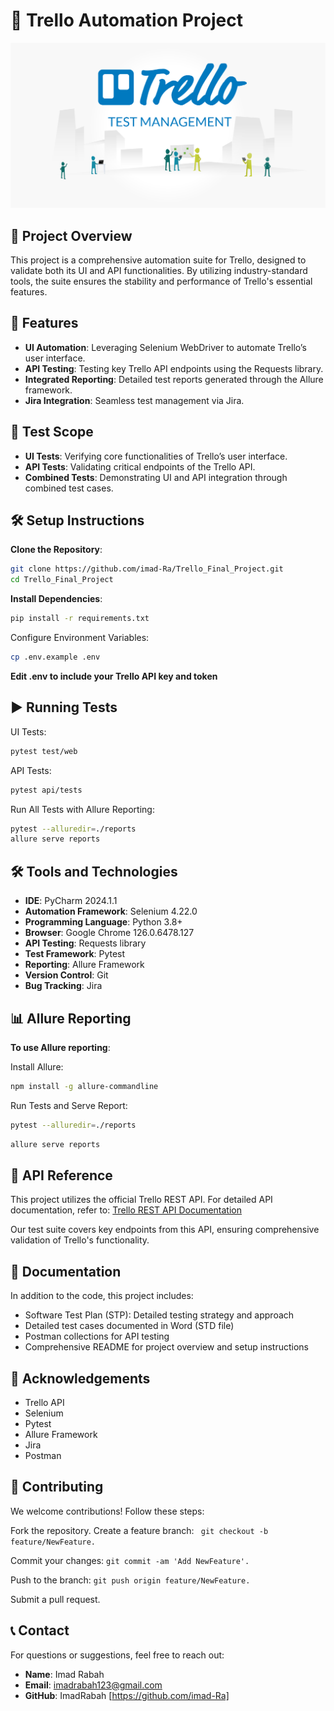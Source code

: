 # 📑 Trello Automation Project

![Trello Test Management](./image.png)

## 📌 Project Overview
This project is a comprehensive automation suite for Trello, designed to validate both its UI and API functionalities. By utilizing industry-standard tools, the suite ensures the stability and performance of Trello's essential features.

## 🔑 Features
- **UI Automation**: Leveraging Selenium WebDriver to automate Trello’s user interface.
- **API Testing**: Testing key Trello API endpoints using the Requests library.
- **Integrated Reporting**: Detailed test reports generated through the Allure framework.
- **Jira Integration**: Seamless test management via Jira.

## 🎯 Test Scope
- **UI Tests**: Verifying core functionalities of Trello’s user interface.
- **API Tests**: Validating critical endpoints of the Trello API.
- **Combined Tests**: Demonstrating UI and API integration through combined test cases.

## 🛠️ Setup Instructions

 **Clone the Repository**:
```bash
git clone https://github.com/imad-Ra/Trello_Final_Project.git
cd Trello_Final_Project
```
   
**Install Dependencies**:

```bash
pip install -r requirements.txt
```

Configure Environment Variables:
    
```bash
cp .env.example .env
```
 **Edit .env to include your Trello API key and token**
## ▶️ Running Tests
UI Tests:

```bash
pytest test/web
```
API Tests:

```bash
pytest api/tests
```

Run All Tests with Allure Reporting:

```bash
pytest --alluredir=./reports
allure serve reports
```
## 🛠️ Tools and Technologies
- **IDE**: PyCharm 2024.1.1
- **Automation Framework**: Selenium 4.22.0
- **Programming Language**: Python 3.8+
- **Browser**: Google Chrome 126.0.6478.127
- **API Testing**: Requests library
- **Test Framework**: Pytest
- **Reporting**: Allure Framework
- **Version Control**: Git
- **Bug Tracking**: Jira

## 📊 Allure Reporting

**To use Allure reporting**:

Install Allure:

```bash
npm install -g allure-commandline
```

Run Tests and Serve Report:

```bash
pytest --alluredir=./reports
```

```bash
allure serve reports
```

## 🔗 API Reference
This project utilizes the official Trello REST API. For detailed API documentation, refer to:
[Trello REST API Documentation](https://developer.atlassian.com/cloud/trello/rest/api-group-applications/#api-group-applications)

Our test suite covers key endpoints from this API, ensuring comprehensive validation of Trello's functionality.

## 📘 Documentation
In addition to the code, this project includes:
* Software Test Plan (STP): Detailed testing strategy and approach
* Detailed test cases documented in Word (STD file)
* Postman collections for API testing 
* Comprehensive README for project overview and setup instructions


## 🙏 Acknowledgements
* Trello API
* Selenium
* Pytest
* Allure Framework
* Jira
* Postman


## 🤝 Contributing
We welcome contributions! Follow these steps:

Fork the repository.
Create a feature branch:
``` git checkout -b feature/NewFeature.```

Commit your changes:
```git commit -am 'Add NewFeature'.```

Push to the branch:
```git push origin feature/NewFeature.```

Submit a pull request.
## 📞 Contact
For questions or suggestions, feel free to reach out:

- **Name**: Imad Rabah
- **Email**: imadrabah123@gmail.com
- **GitHub**: ImadRabah [https://github.com/imad-Ra]


 
